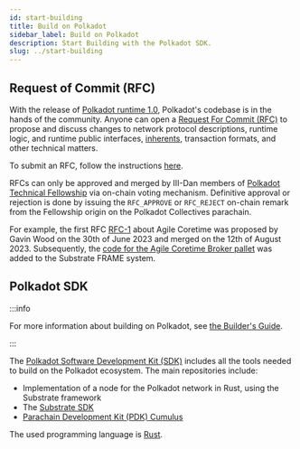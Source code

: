 ```yaml
---
id: start-building
title: Build on Polkadot
sidebar_label: Build on Polkadot
description: Start Building with the Polkadot SDK.
slug: ../start-building
---
```


## Request of Commit (RFC)

With the release of [Polkadot runtime 1.0](./polkadot-v1.md), Polkadot's codebase is in the hands of
the community. Anyone can open a
[Request For Commit (RFC)](https://github.com/polkadot-fellows/RFCs) to propose and discuss changes
to network protocol descriptions, runtime logic, and runtime public interfaces,
[inherents](../learn/learn-extrinsics.md#types-of-extrinsics), transaction formats, and other
technical matters.

To submit an RFC, follow the instructions [here](https://github.com/polkadot-fellows/RFCs#process).

RFCs can only be approved and merged by III-Dan members of
[Polkadot Technical Fellowship](../learn/learn-polkadot-opengov.md#the-technical-fellowship) via
on-chain voting mechanism. Definitive approval or rejection is done by issuing the `RFC_APPROVE` or
`RFC_REJECT` on-chain remark from the Fellowship origin on the Polkadot Collectives parachain.

For example, the first RFC [RFC-1](https://github.com/polkadot-fellows/RFCs/pull/1) about Agile
Coretime was proposed by Gavin Wood on the 30th of June 2023 and merged on the 12th of August 2023.
Subsequently, the
[code for the Agile Coretime Broker pallet](https://github.com/paritytech/substrate/pull/14568) was
added to the Substrate FRAME system.

## Polkadot SDK

:::info

For more information about building on Polkadot, see [the Builder's Guide](../build/build-index.md).

:::

The [Polkadot Software Development Kit (SDK)](https://github.com/paritytech/polkadot-sdk) includes
all the tools needed to build on the Polkadot ecosystem. The main repositories include:

- Implementation of a node for the Polkadot network in Rust, using the Substrate framework
- The [Substrate SDK](https://substrate.io/)
- [Parachain Development Kit (PDK) Cumulus](../build/build-parachains.md#cumulus)

The used programming language is [Rust](https://www.rust-lang.org/).
